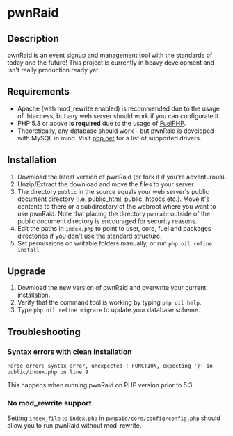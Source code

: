 # pwnRaid #

## Description ##
pwnRaid is an event signup and management tool with the standards of today and the future! This project is currently in heavy development and isn't really production ready yet.

## Requirements ##
* Apache (with mod\_rewrite enabled) is recommended due to the usage of .htaccess, but any web server should work if you can configurate it.
* PHP 5.3 or above **is required** due to the usage of [FuelPHP](http://www.fuelphp.com).
* Theoretically, any database should work - but pwnRaid is developed with MySQL in mind. Visit [php.net](http://www.php.net/manual/en/pdo.drivers.php) for a list of supported drivers.

## Installation ##
1. Download the latest version of pwnRaid (or fork it if you're adventurous).
2. Unzip/Extract the download and move the files to your server.
3. The directory `public` in the source equals your web server's public document directory (i.e. public_html, public, htdocs etc.). Move it's contents to there or a subdirectory of the webroot where you want to use pwnRaid. Note that placing the directory `pwnraid` outside of the public document directory is encouraged for security reasons.
4. Edit the paths in `index.php` to point to user, core, fuel and packages directories if you don't use the standard structure.
5. Set permissions on writable folders manually, or run `php oil refine install`

## Upgrade ##
1. Download the new version of pwnRaid and overwrite your current installation.
2. Verify that the command tool is working by typing `php oil help`.
3. Type `php oil refine migrate` to update your database scheme.

## Troubleshooting ##
### Syntax errors with clean installation ###
	Parse error: syntax error, unexpected T_FUNCTION, expecting ')' in public/index.php on line 9
This happens when running pwnRaid on PHP version prior to 5.3.
### No mod_rewrite support ###
Setting `index_file` to `index.php` in `pwnpaid/core/config/config.php` should allow you to run pwnRaid without mod_rewrite.
